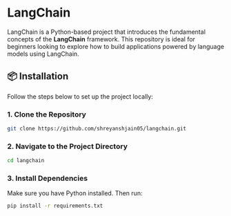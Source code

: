 # LangChain

LangChain is a Python-based project that introduces the fundamental concepts of the **LangChain** framework. This repository is ideal for beginners looking to explore how to build applications powered by language models using LangChain.


## 📦 Installation

Follow the steps below to set up the project locally:

### 1. Clone the Repository

```bash
git clone https://github.com/shreyanshjain05/langchain.git
```

### 2. Navigate to the Project Directory

```bash
cd langchain
```

### 3. Install Dependencies

Make sure you have Python installed. Then run:

```bash
pip install -r requirements.txt
```



